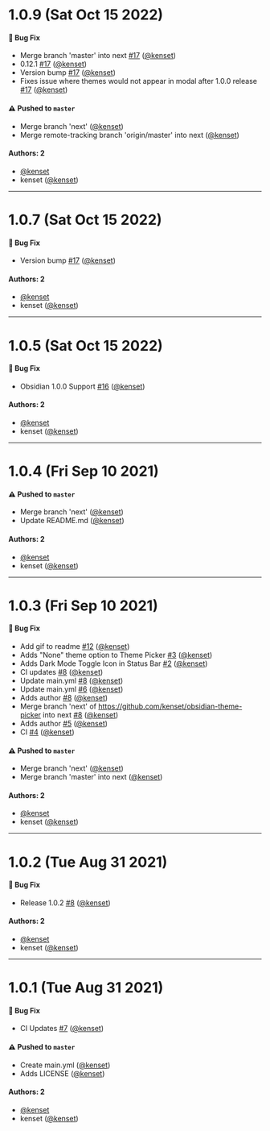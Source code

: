 # 1.0.9 (Sat Oct 15 2022)

#### 🐛 Bug Fix

- Merge branch 'master' into next [#17](https://github.com/kenset/obsidian-theme-picker/pull/17) ([@kenset](https://github.com/kenset))
- 0.12.1 [#17](https://github.com/kenset/obsidian-theme-picker/pull/17) ([@kenset](https://github.com/kenset))
- Version bump [#17](https://github.com/kenset/obsidian-theme-picker/pull/17) ([@kenset](https://github.com/kenset))
- Fixes issue where themes would not appear in modal after 1.0.0 release [#17](https://github.com/kenset/obsidian-theme-picker/pull/17) ([@kenset](https://github.com/kenset))

#### ⚠️ Pushed to `master`

- Merge branch 'next' ([@kenset](https://github.com/kenset))
- Merge remote-tracking branch 'origin/master' into next ([@kenset](https://github.com/kenset))

#### Authors: 2

- [@kenset](https://github.com/kenset)
- kenset ([@kenset](https://github.com/kenset))

---

# 1.0.7 (Sat Oct 15 2022)

#### 🐛 Bug Fix

- Version bump [#17](https://github.com/kenset/obsidian-theme-picker/pull/17) ([@kenset](https://github.com/kenset))

#### Authors: 2

- [@kenset](https://github.com/kenset)
- kenset ([@kenset](https://github.com/kenset))

---

# 1.0.5 (Sat Oct 15 2022)

#### 🐛 Bug Fix

- Obsidian 1.0.0 Support [#16](https://github.com/kenset/obsidian-theme-picker/pull/16) ([@kenset](https://github.com/kenset))

#### Authors: 2

- [@kenset](https://github.com/kenset)
- kenset ([@kenset](https://github.com/kenset))

---

# 1.0.4 (Fri Sep 10 2021)

#### ⚠️ Pushed to `master`

- Merge branch 'next' ([@kenset](https://github.com/kenset))
- Update README.md ([@kenset](https://github.com/kenset))

#### Authors: 2

- [@kenset](https://github.com/kenset)
- kenset ([@kenset](https://github.com/kenset))

---

# 1.0.3 (Fri Sep 10 2021)

#### 🐛 Bug Fix

- Add gif to readme [#12](https://github.com/kenset/obsidian-theme-picker/pull/12) ([@kenset](https://github.com/kenset))
- Adds "None" theme option to Theme Picker [#3](https://github.com/kenset/obsidian-theme-picker/pull/3) ([@kenset](https://github.com/kenset))
- Adds Dark Mode Toggle Icon in Status Bar [#2](https://github.com/kenset/obsidian-theme-picker/pull/2) ([@kenset](https://github.com/kenset))
- CI updates [#8](https://github.com/kenset/obsidian-theme-picker/pull/8) ([@kenset](https://github.com/kenset))
- Update main.yml [#8](https://github.com/kenset/obsidian-theme-picker/pull/8) ([@kenset](https://github.com/kenset))
- Update main.yml [#6](https://github.com/kenset/obsidian-theme-picker/pull/6) ([@kenset](https://github.com/kenset))
- Adds author [#8](https://github.com/kenset/obsidian-theme-picker/pull/8) ([@kenset](https://github.com/kenset))
- Merge branch 'next' of https://github.com/kenset/obsidian-theme-picker into next [#8](https://github.com/kenset/obsidian-theme-picker/pull/8) ([@kenset](https://github.com/kenset))
- Adds author [#5](https://github.com/kenset/obsidian-theme-picker/pull/5) ([@kenset](https://github.com/kenset))
- CI [#4](https://github.com/kenset/obsidian-theme-picker/pull/4) ([@kenset](https://github.com/kenset))

#### ⚠️ Pushed to `master`

- Merge branch 'next' ([@kenset](https://github.com/kenset))
- Merge branch 'master' into next ([@kenset](https://github.com/kenset))

#### Authors: 2

- [@kenset](https://github.com/kenset)
- kenset ([@kenset](https://github.com/kenset))

---

# 1.0.2 (Tue Aug 31 2021)

#### 🐛 Bug Fix

- Release 1.0.2 [#8](https://github.com/kenset/obsidian-theme-picker/pull/8) ([@kenset](https://github.com/kenset))

#### Authors: 2

- [@kenset](https://github.com/kenset)
- kenset ([@kenset](https://github.com/kenset))

---

# 1.0.1 (Tue Aug 31 2021)

#### 🐛 Bug Fix

- CI Updates [#7](https://github.com/kenset/obsidian-theme-picker/pull/7) ([@kenset](https://github.com/kenset))

#### ⚠️ Pushed to `master`

- Create main.yml ([@kenset](https://github.com/kenset))
- Adds LICENSE ([@kenset](https://github.com/kenset))

#### Authors: 2

- [@kenset](https://github.com/kenset)
- kenset ([@kenset](https://github.com/kenset))
